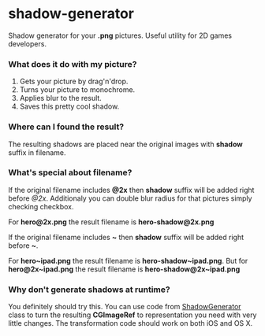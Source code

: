 shadow-generator
================

Shadow generator for your **.png** pictures. Useful utility for 2D games developers.

### What does it do with my picture?

1. Gets your picture by drag'n'drop.
2. Turns your picture to monochrome.
3. Applies blur to the result.
4. Saves this pretty cool shadow.

### Where can I found the result?

The resulting shadows are placed near the original images with **shadow** suffix in filename.

### What's special about filename?

If the original filename includes **@2x** then **shadow** suffix will be added right before *@2x*.
Additionaly you can double blur radius for that pictures simply checking checkbox.

For **hero@2x<span></span>.png** the result filename is **hero-shadow@2x<span></span>.png**

If the original filename includes **~** then **shadow** suffix will be added right before **~**.

For **hero~ipad.png** the result filename is **hero-shadow~ipad.png**. But for **hero@2x~ipad.png** the result filename is **hero-shadow@2x~ipad.png**

### Why don't generate shadows at runtime?

You definitely should try this. You can use code from [ShadowGenerator](https://github.com/win2l/shadow-generator/blob/master/ShadowGenerator/ShadowGenerator.m) class to turn the resulting **CGImageRef** to representation you need with very little changes. The transformation code should work on both iOS and OS X. 
